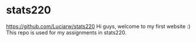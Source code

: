 # stats220
https://github.com/Luciarw/stats220
Hi guys, welcome to my first website :)
This repo is used for my assignments in stats220. 
